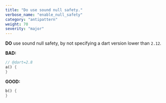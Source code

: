```yaml
---
title: "Do use sound null safety."
verbose_name: "enable_null_safety"
category: "antipattern"
weight: 70
severity: "major"
---
```

**DO** use sound null safety, by not specifying a dart version lower than `2.12`.

**BAD:**
```dart
// @dart=2.8
a() {
}
```

**GOOD:**
```dart
b() {
}
```
